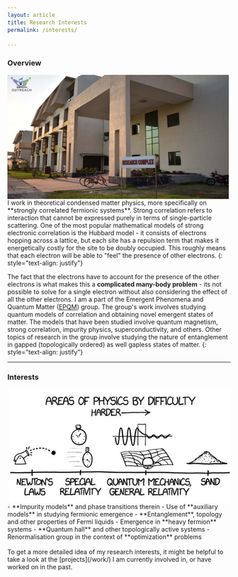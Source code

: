 ```yaml
---
layout: article
title: Research Interests
permalink: /interests/

---
```


### Overview

<img src="/assets/images/iiserk.jpg" style="display: inline; float: left; margin-right: 2em;" width="500"/>
I work in theoretical condensed matter physics, more specifically on **strongly correlated fermionic systems**. Strong correlation refers to interaction that cannot be expressed purely in terms of single-particle scattering. One of the most popular mathematical models of strong electronic correlation is the Hubbard model - it consists of electrons hopping across a lattice, but each site has a repulsion term that makes it energetically costly for the site to be doubly occupied. This roughly means that each electron will be able to "feel" the presence of other electrons.
{: style="text-align: justify"}

The fact that the electrons have to account for the presence of the other electrons is what makes this a **complicated many-body problem** - its not possible to solve for a single electron without also considering the effect of all the other electrons.
I am a part of the Emergent Phenomena and Quantum Matter ([EPQM](https://www.iiserkol.ac.in/~slal/index.html)) group. The group's work involves studying quantum models of correlation and obtaining novel emergent states of matter. The models that have been studied involve quantum magnetism, strong correlation, impurity physics, superconductivity, and others. Other topics of research in the group involve studying the nature of entanglement in gapped (topologically ordered) as well gapless states of matter.
{: style="text-align: justify"}

---

### Interests

<div markdown="1">
<img src="/assets/images/xkcd-sand.jpg" style="display: inline; float: right; margin-left: 2em;" width="500"/>
- **Impurity models** and phase transitions therein
- Use of **auxiliary models** in studying fermionic emergence
- **Entanglement**, topology and other properties of Fermi liquids
- Emergence in **heavy fermion** systems
- **Quantum hall** and other topologically active systems
- Renormalisation group in the context of **optimization** problems
</div>
<br>
To get a more detailed idea of my research interests, it might be helpful to take a look at the [projects](/work/) I am currently involved in, or have worked on in the past.
